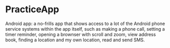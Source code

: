 # PracticeApp
Android app: a no-frills app that shows access to a lot of the Android phone service systems within the app itself, such as making a phone call, setting a timer reminder, opening a brownser with scroll and zoom, view address book, finding a location and my own location, read and send SMS.
